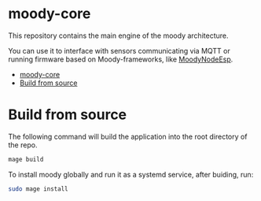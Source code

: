 # moody-core

This repository contains the main engine of the moody architecture. 

You can use it to interface with sensors communicating via MQTT or 
running firmware based on Moody-frameworks, like [MoodyNodeEsp](https://github.com/antima/MoodyNodeEsp).

- [moody-core](#moody-core)
- [Build from source](#build-from-source)

# Build from source

The following command will build the application into the root directory of the repo.

```bash
mage build
```

To install moody globally and run it as a systemd service, after buiding, run:

```bash
sudo mage install
```

